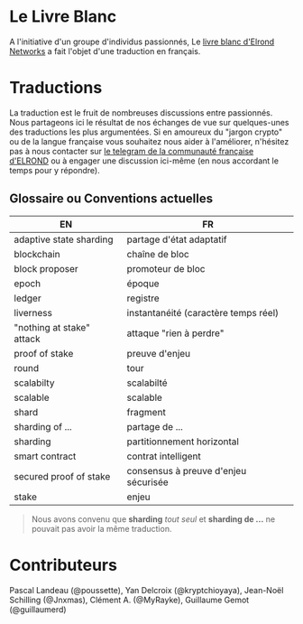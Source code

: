 # Le Livre Blanc

A l'initiative d'un groupe d'individus passionnés, Le [livre blanc d'Elrond Networks](https://elrond.com/assets/files/elrond-whitepaper.pdf) a fait l'objet d'une traduction en français. 

# Traductions

La traduction est le fruit de nombreuses discussions entre passionnés. 
Nous partageons ici le résultat de nos échanges de vue sur quelques-unes des traductions les plus argumentées. 
Si en amoureux du "jargon crypto" ou de la langue française vous souhaitez nous aider à l'améliorer, n'hésitez pas à nous contacter sur [le telegram de la communauté française d'ELROND](https://t.me/ElrondNetwork_fr) ou à engager une discussion ici-même (en nous accordant le temps pour y répondre).

## Glossaire ou Conventions actuelles

| EN | FR | 
|----|----|
| adaptive state sharding | partage d'état adaptatif |
| blockchain | chaîne de bloc |
| block proposer | promoteur de bloc |
| epoch | époque |
| ledger | registre |
| liverness | instantanéité (caractère temps réel)|
| "nothing at stake" attack | attaque "rien à perdre" |  
| proof of stake | preuve d'enjeu |
| round | tour |
| scalabilty | scalabilté |
| scalable | scalable |
| shard | fragment | 
| sharding of ... | partage de ... |
| sharding | partitionnement horizontal |
| smart contract | contrat intelligent | 
| secured proof of stake | consensus à preuve d'enjeu sécurisée |
| stake | enjeu |

> Nous avons convenu que **sharding** *tout seul* et **sharding de ...** ne pouvait pas avoir la même traduction.


# Contributeurs 
Pascal Landeau (@poussette), Yan Delcroix (@kryptchioyaya), Jean-Noël Schilling (@Jnxmas), Clément A. (@MyRayke), Guillaume Gemot (@guillaumerd)
